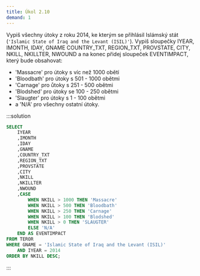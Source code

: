 ```yaml
---
title: Úkol 2.10
demand: 1
---
```


Vypiš všechny útoky z roku 2014, ke kterým se přihlásil Islámský stát (`'Islamic State of Iraq and the Levant (ISIL)'`). Vypiš sloupečky IYEAR, IMONTH, IDAY, GNAME COUNTRY_TXT, REGION_TXT, PROVSTATE, CITY, NKILL, NKILLTER, NWOUND a na konec přidej sloupeček EVENTIMPACT, který bude obsahovat:

- 'Massacre' pro útoky s víc než 1000 obětí
- 'Bloodbath' pro útoky s 501 - 1000 obětmi
- 'Carnage' pro ůtoky s 251 - 500 obětmi
- 'Blodshed' pro útoky se 100 - 250 obětmi
- 'Slaugter' pro útoky s 1 - 100 obětmi
- a 'N/A' pro všechny ostatní útoky.

:::solution

```sql
SELECT
    IYEAR
    ,IMONTH
    ,IDAY
    ,GNAME
    ,COUNTRY_TXT
    ,REGION_TXT
    ,PROVSTATE
    ,CITY
    ,NKILL
    ,NKILLTER
    ,NWOUND
    ,CASE
        WHEN NKILL > 1000 THEN 'Massacre'
        WHEN NKILL > 500 THEN 'Bloodbath'
        WHEN NKILL > 250 THEN 'Carnage'
        WHEN NKILL > 100 THEN 'Blodshed'
        WHEN NKILL > 0 THEN 'SLAUGTER'
        ELSE 'N/A'
    END AS EVENTIMPACT
FROM TEROR
WHERE GNAME = 'Islamic State of Iraq and the Levant (ISIL)'
    AND IYEAR = 2014
ORDER BY NKILL DESC;
```

:::
